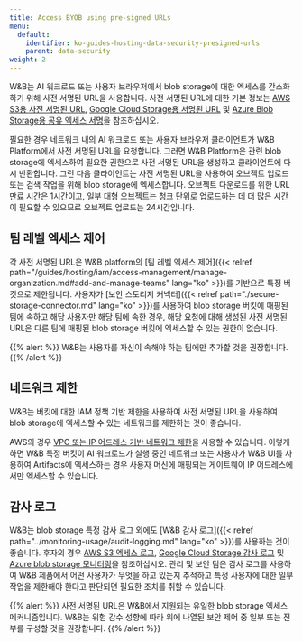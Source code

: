 ```yaml
---
title: Access BYOB using pre-signed URLs
menu:
  default:
    identifier: ko-guides-hosting-data-security-presigned-urls
    parent: data-security
weight: 2
---
```


W&B는 AI 워크로드 또는 사용자 브라우저에서 blob storage에 대한 엑세스를 간소화하기 위해 사전 서명된 URL을 사용합니다. 사전 서명된 URL에 대한 기본 정보는 [AWS S3용 사전 서명된 URL](https://docs.aws.amazon.com/AmazonS3/latest/userguide/using-presigned-url.html), [Google Cloud Storage용 서명된 URL](https://cloud.google.com/storage/docs/access-control/signed-urls) 및 [Azure Blob Storage용 공유 엑세스 서명](https://learn.microsoft.com/en-us/azure/storage/common/storage-sas-overview)을 참조하십시오.

필요한 경우 네트워크 내의 AI 워크로드 또는 사용자 브라우저 클라이언트가 W&B Platform에서 사전 서명된 URL을 요청합니다. 그러면 W&B Platform은 관련 blob storage에 엑세스하여 필요한 권한으로 사전 서명된 URL을 생성하고 클라이언트에 다시 반환합니다. 그런 다음 클라이언트는 사전 서명된 URL을 사용하여 오브젝트 업로드 또는 검색 작업을 위해 blob storage에 엑세스합니다. 오브젝트 다운로드를 위한 URL 만료 시간은 1시간이고, 일부 대형 오브젝트는 청크 단위로 업로드하는 데 더 많은 시간이 필요할 수 있으므로 오브젝트 업로드는 24시간입니다.

## 팀 레벨 엑세스 제어

각 사전 서명된 URL은 W&B platform의 [팀 레벨 엑세스 제어]({{< relref path="/guides/hosting/iam/access-management/manage-organization.md#add-and-manage-teams" lang="ko" >}})를 기반으로 특정 버킷으로 제한됩니다. 사용자가 [보안 스토리지 커넥터]({{< relref path="./secure-storage-connector.md" lang="ko" >}})를 사용하여 blob storage 버킷에 매핑된 팀에 속하고 해당 사용자만 해당 팀에 속한 경우, 해당 요청에 대해 생성된 사전 서명된 URL은 다른 팀에 매핑된 blob storage 버킷에 엑세스할 수 있는 권한이 없습니다.

{{% alert %}}
W&B는 사용자를 자신이 속해야 하는 팀에만 추가할 것을 권장합니다.
{{% /alert %}}

## 네트워크 제한

W&B는 버킷에 대한 IAM 정책 기반 제한을 사용하여 사전 서명된 URL을 사용하여 blob storage에 엑세스할 수 있는 네트워크를 제한하는 것이 좋습니다.

AWS의 경우 [VPC 또는 IP 어드레스 기반 네트워크 제한](https://docs.aws.amazon.com/AmazonS3/latest/userguide/using-presigned-url.html#PresignedUrlUploadObject-LimitCapabilities)을 사용할 수 있습니다. 이렇게 하면 W&B 특정 버킷이 AI 워크로드가 실행 중인 네트워크 또는 사용자가 W&B UI를 사용하여 Artifacts에 엑세스하는 경우 사용자 머신에 매핑되는 게이트웨이 IP 어드레스에서만 엑세스할 수 있습니다.

## 감사 로그

W&B는 blob storage 특정 감사 로그 외에도 [W&B 감사 로그]({{< relref path="../monitoring-usage/audit-logging.md" lang="ko" >}})를 사용하는 것이 좋습니다. 후자의 경우 [AWS S3 엑세스 로그](https://docs.aws.amazon.com/AmazonS3/latest/userguide/ServerLogs.html), [Google Cloud Storage 감사 로그](https://cloud.google.com/storage/docs/audit-logging) 및 [Azure blob storage 모니터링](https://learn.microsoft.com/en-us/azure/storage/blobs/monitor-blob-storage)을 참조하십시오. 관리 및 보안 팀은 감사 로그를 사용하여 W&B 제품에서 어떤 사용자가 무엇을 하고 있는지 추적하고 특정 사용자에 대한 일부 작업을 제한해야 한다고 판단되면 필요한 조치를 취할 수 있습니다.

{{% alert %}}
사전 서명된 URL은 W&B에서 지원되는 유일한 blob storage 엑세스 메커니즘입니다. W&B는 위험 감수 성향에 따라 위에 나열된 보안 제어 중 일부 또는 전부를 구성할 것을 권장합니다.
{{% /alert %}}
